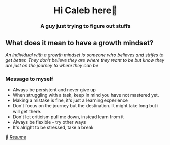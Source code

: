 <h1 align="center">Hi Caleb here👋</h1>
<h3 align="center">A guy just trying to figure out stuffs</h3>

## What does it mean to have a growth mindset?
*An individual with a growth mindset is someone who believes and strifes to get better. They don't believe they are where they want to be but know they are just on the journey to where they can be*

### Message to myself
- Always be persistent and never give up
- When struggling with a task, keep in mind you have not mastered yet.
- Making a mistake is fine, it's just a learning experience
- Don't focus on the journey but the destination. It might take long but i will get there.
- Don't let criticism pull me down, instead learn from it
- Always be flexible - try other ways
- It's alright to be stressed, take a break


*📄 [Resume](https://drive.google.com/file/d/1kpwtUbvfpVHDqYVWfFLJ9eO0SjbwwYgU/view?usp=sharing)*
